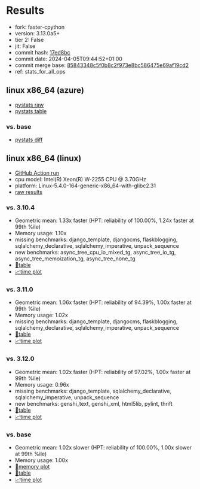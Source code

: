 # Results

- fork: faster-cpython
- version: 3.13.0a5+
- tier 2: False
- jit: False
- commit hash: [17ed8bc](https://github.com/faster%2dcpython/cpython/commit/17ed8bc)
- commit date: 2024-04-05T09:44:52+01:00
- commit merge base: [85843348c5f0b8c2f973e8bc586475e69af19cd2](https://github.com/faster%2dcpython/cpython/commit/85843348c5f0b8c2f973e8bc586475e69af19cd2)
- ref: stats_for_all_ops

## linux x86_64 (azure)

- [pystats raw](bm-20240405-azure-x86_64-faster%252dcpython-stats_for_all_ops-3.13.0a5%2B-17ed8bc-pystats.json)
- [pystats table](bm-20240405-azure-x86_64-faster%252dcpython-stats_for_all_ops-3.13.0a5%2B-17ed8bc-pystats.md)

### vs. base

- [pystats diff](bm-20240405-azure-x86_64-faster%252dcpython-stats_for_all_ops-3.13.0a5%2B-17ed8bc-pystats-vs-base.md)

## linux x86_64 (linux)

- [GitHub Action run](https://github.com/faster-cpython/benchmarking/actions/runs/8591987879)
- cpu model: Intel(R) Xeon(R) W-2255 CPU @ 3.70GHz
- platform: Linux-5.4.0-164-generic-x86_64-with-glibc2.31
- [raw results](bm-20240405-linux-x86_64-faster%252dcpython-stats_for_all_ops-3.13.0a5%2B-17ed8bc.json)

### vs. 3.10.4

- Geometric mean: 1.33x faster (HPT: reliability of 100.00%, 1.24x faster at 99th %ile)
- Memory usage: 1.10x
- missing benchmarks: django_template, djangocms, flaskblogging, sqlalchemy_declarative, sqlalchemy_imperative, unpack_sequence
- new benchmarks: async_tree_cpu_io_mixed_tg, async_tree_io_tg, async_tree_memoization_tg, async_tree_none_tg
- [📄table](bm-20240405-linux-x86_64-faster%252dcpython-stats_for_all_ops-3.13.0a5%2B-17ed8bc-vs-3.10.4.md)
- [📈time plot](bm-20240405-linux-x86_64-faster%252dcpython-stats_for_all_ops-3.13.0a5%2B-17ed8bc-vs-3.10.4.png)

### vs. 3.11.0

- Geometric mean: 1.06x faster (HPT: reliability of 94.39%, 1.00x faster at 99th %ile)
- Memory usage: 1.02x
- missing benchmarks: django_template, djangocms, flaskblogging, sqlalchemy_declarative, sqlalchemy_imperative, unpack_sequence
- [📄table](bm-20240405-linux-x86_64-faster%252dcpython-stats_for_all_ops-3.13.0a5%2B-17ed8bc-vs-3.11.0.md)
- [📈time plot](bm-20240405-linux-x86_64-faster%252dcpython-stats_for_all_ops-3.13.0a5%2B-17ed8bc-vs-3.11.0.png)

### vs. 3.12.0

- Geometric mean: 1.02x faster (HPT: reliability of 97.02%, 1.00x faster at 99th %ile)
- Memory usage: 0.96x
- missing benchmarks: django_template, sqlalchemy_declarative, sqlalchemy_imperative, unpack_sequence
- new benchmarks: genshi_text, genshi_xml, html5lib, pylint, thrift
- [📄table](bm-20240405-linux-x86_64-faster%252dcpython-stats_for_all_ops-3.13.0a5%2B-17ed8bc-vs-3.12.0.md)
- [📈time plot](bm-20240405-linux-x86_64-faster%252dcpython-stats_for_all_ops-3.13.0a5%2B-17ed8bc-vs-3.12.0.png)

### vs. base

- Geometric mean: 1.02x slower (HPT: reliability of 100.00%, 1.00x slower at 99th %ile)
- Memory usage: 1.00x
- [🧠memory plot](bm-20240405-linux-x86_64-faster%252dcpython-stats_for_all_ops-3.13.0a5%2B-17ed8bc-vs-base-mem.png)
- [📄table](bm-20240405-linux-x86_64-faster%252dcpython-stats_for_all_ops-3.13.0a5%2B-17ed8bc-vs-base.md)
- [📈time plot](bm-20240405-linux-x86_64-faster%252dcpython-stats_for_all_ops-3.13.0a5%2B-17ed8bc-vs-base.png)

